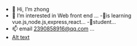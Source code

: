 - 👋 Hi, I’m zhong
- 👀 I’m interested in Web front end ...
-🌱is learning vue.js,node.js,express,react...
-💞️student...
- 📫 email 2390858916@qq.com ...
- [Alt text](图片链接 "https://img.moegirl.org.cn/common/thumb/7/7f/%E9%98%BF%E7%B1%B3%E5%A8%85191223%E7%94%9F%E6%97%A5%E8%B4%BA%E5%9B%BE.jpeg/280px-%E9%98%BF%E7%B1%B3%E5%A8%85191223%E7%94%9F%E6%97%A5%E8%B4%BA%E5%9B%BE.jpeg")
<!---
2390858916/2390858916 is a ✨ special ✨ repository because its `README.md` (this file) appears on your GitHub profile.
You can click the Preview link to take a look at your changes.
--->
